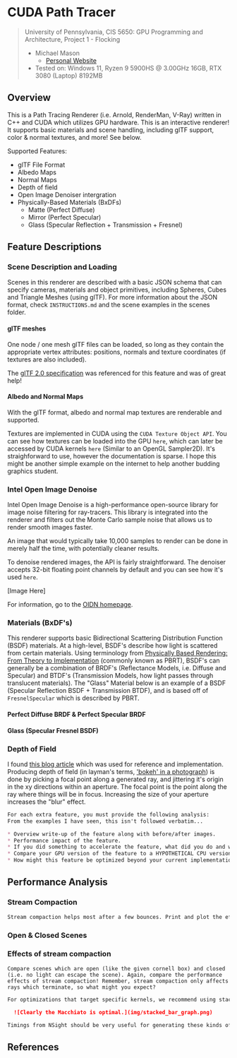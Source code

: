 CUDA Path Tracer
================

> University of Pennsylvania, CIS 5650: GPU Programming and Architecture, Project 1 - Flocking
> * Michael Mason
>   + [Personal Website](https://www.michaelmason.xyz/)
> * Tested on: Windows 11, Ryzen 9 5900HS @ 3.00GHz 16GB, RTX 3080 (Laptop) 8192MB 

## Overview

This is a Path Tracing Renderer (i.e. Arnold, RenderMan, V-Ray) written in C++ and CUDA which utilizes GPU hardware. This is an interactive renderer! It supports basic materials and scene handling, including glTF support, color & normal textures, and more! See below. 

Supported Features: 

* glTF File Format
* Albedo Maps
* Normal Maps
* Depth of field
* Open Image Denoiser intergration
* Physically-Based Materials (BxDFs)
  * Matte (Perfect Diffuse)
  * Mirror (Perfect Specular)
  * Glass (Specular Reflection + Transmission + Fresnel)

## Feature Descriptions

### Scene Description and Loading 

Scenes in this renderer are described with a basic JSON schema that can specify cameras, materials and object primitives, including Spheres, Cubes and Triangle Meshes (using glTF). For more information about the JSON format, check `INSTRUCTIONS.md` and the scene examples in the scenes folder. 

#### glTF meshes

One node / one mesh glTF files can be loaded, so long as they contain the appropriate vertex attributes: positions, normals and texture coordinates (if textures are also included). 

The [glTF 2.0 specification](https://registry.khronos.org/glTF/specs/2.0/glTF-2.0.html) was referenced for this feature and was of great help! 

#### Albedo and Normal Maps

With the glTF format, albedo and normal map textures are renderable and supported. 

Textures are implemented in CUDA using the `CUDA Texture Object API`. You can see how textures can be loaded into the GPU `here`, which can later be accessed by CUDA kernels `here` (Similar to an OpenGL Sampler2D). It's straighforward to use, however the documentation is sparse. I hope this might be another simple example on the internet to help another budding graphics student. 

### Intel Open Image Denoise

Intel Open Image Denoise is a high-performance open-source library for image noise filtering for ray-tracers. This library is integrated into the renderer and filters out the Monte Carlo sample noise that allows us to render smooth images faster. 

An image that would typically take 10,000 samples to render can be done in merely half the time, with potentially cleaner results. 

To denoise rendered images, the API is fairly straightforward. The denoiser accepts 32-bit floating point channels by default and you can see how it's used `here`. 

[Image Here]

For information, go to the [OIDN homepage](https://www.openimagedenoise.org/).

### Materials (BxDF's)

This renderer supports basic Bidirectional Scattering Distribution Function (BSDF) materials. At a high-level, BSDF's describe how light is scattered from certain materials. Using terminology from [Physically Based Rendering: From Theory to Implementation](https://pbr-book.org/3ed-2018/Reflection_Models) (commonly known as PBRT), BSDF's can generally be a combination of BRDF's (Reflectance Models, i.e. Diffuse and Specular) and BTDF's (Transmission Models, how light passes through translucent materials). The "Glass" Material below is an example of a BSDF (Specular Reflection BSDF + Transmission BTDF), and is based off of `FresnelSpecular` which is described by PBRT. 

#### Perfect Diffuse BRDF & Perfect Specular BRDF

#### Glass (Specular Fresnel BSDF)

### Depth of Field

I found [this blog article](https://pathtracing.home.blog/depth-of-field/) which was used for reference and implementation. Producing depth of field (in layman's terms, ['bokeh' in a photograph](https://www.dropicts.com/how-to-achieve-stunning-bokeh-effect-in-your-photo/)) is done by picking a focal point along a generated ray, and jittering it's origin in the xy directions within an aperture. The focal point is the point along the ray where things will be in focus. Increasing the size of your aperture increases the "blur" effect. 

```md
For each extra feature, you must provide the following analysis:
From the examples I have seen, this isn't followed verbatim...

* Overview write-up of the feature along with before/after images.
* Performance impact of the feature.
* If you did something to accelerate the feature, what did you do and why?
* Compare your GPU version of the feature to a HYPOTHETICAL CPU version (you don't have to implement it!). Does it benefit or suffer from being implemented on the GPU?
* How might this feature be optimized beyond your current implementation?
```

## Performance Analysis

### Stream Compaction
```md
Stream compaction helps most after a few bounces. Print and plot the effects of stream compaction within a single iteration (i.e. the number of unterminated rays after each bounce) and evaluate the benefits you get from stream compaction.
```
### Open & Closed Scenes 

### Effects of stream compaction
```
Compare scenes which are open (like the given cornell box) and closed (i.e. no light can escape the scene). Again, compare the performance effects of stream compaction! Remember, stream compaction only affects rays which terminate, so what might you expect?
```

```md
For optimizations that target specific kernels, we recommend using stacked bar graphs to convey total execution time and improvements in individual kernels. For example:

  ![Clearly the Macchiato is optimal.](img/stacked_bar_graph.png)

Timings from NSight should be very useful for generating these kinds of charts.
```

## References



